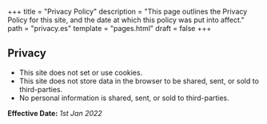 +++
title = "Privacy Policy"
description = "This page outlines the Privacy Policy for this site, and the date at which this policy was put into affect."
path = "privacy.es"
template = "pages.html"
draft = false
+++

## Privacy

- This site does not set or use cookies.
- This site does not store data in the browser to be shared, sent, or sold to third-parties.
- No personal information is shared, sent, or sold to third-parties.

**Effective Date:** _1st Jan 2022_
